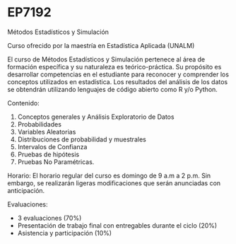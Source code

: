 # EP7192
Métodos Estadísticos y Simulación 

Curso ofrecido por la maestría en Estadística Aplicada (UNALM)

El curso de Métodos Estadísticos y Simulación pertenece al área de formación específica y su naturaleza es teórico-práctica. Su propósito es desarrollar competencias en el estudiante para reconocer y comprender los conceptos utilizados en estadística. Los resultados del análisis de los datos se obtendrán utilizando lenguajes de código abierto como R y/o Python.

Contenido:

1. Conceptos generales y Análisis Exploratorio de Datos
2. Probabilidades
3. Variables Aleatorias
4. Distribuciones de probabilidad y muestrales
5. Intervalos de Confianza
6. Pruebas de hipótesis
7. Pruebas No Paramétricas. 

Horario:
El horario regular del curso es domingo de 9 a.m a 2 p.m. Sin embargo, se realizarán ligeras modificaciones que serán anunciadas con anticipación.

Evaluaciones:
- 3 evaluaciones (70%)
- Presentación de trabajo final con entregables durante el ciclo (20%)
- Asistencia y participación (10%)


